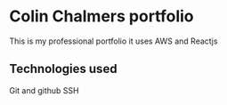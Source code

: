 # Colin Chalmers portfolio

This is my professional portfolio it uses AWS and Reactjs

## Technologies used

Git and github
SSH
